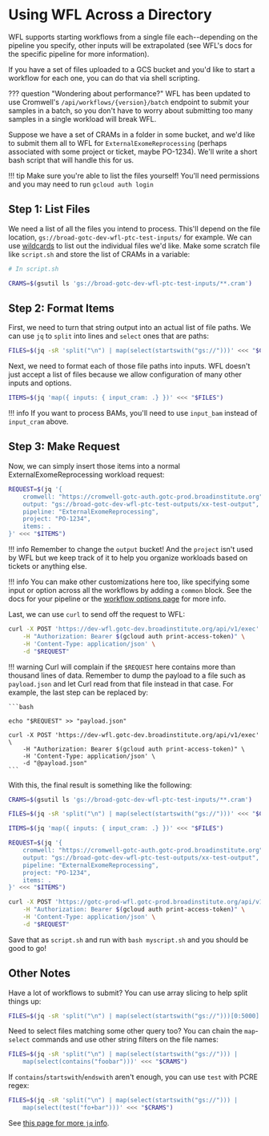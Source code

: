 # Using WFL Across a Directory

WFL supports starting workflows from a single file each--depending on the
pipeline you specify, other inputs will be extrapolated (see WFL's docs
for the specific pipeline for more information).

If you have a set of files uploaded to a GCS bucket and you'd like to start
a workflow for each one, you can do that via shell scripting.

??? question "Wondering about performance?"
    WFL has been updated to use Cromwell's `/api/workflows/{version}/batch`
    endpoint to submit your samples in a batch, so you don't have to worry
    about submitting too many samples in a single workload will break WFL.

Suppose we have a set of CRAMs in a folder in some bucket, and we'd like to
submit them all to WFL for `ExternalExomeReprocessing` (perhaps associated with
some project or ticket, maybe PO-1234). We'll write a short bash script that
will handle this for us.

!!! tip
    Make sure you're able to list the files yourself! You'll need permissions
    and you may need to run `gcloud auth login`

## Step 1: List Files

We need a list of all the files you intend to process. This'll depend on the
file location, `gs://broad-gotc-dev-wfl-ptc-test-inputs/` for example. We can
use [wildcards](https://cloud.google.com/storage/docs/gsutil/addlhelp/WildcardNames)
to list out the individual files we'd like. Make some scratch file like
`script.sh` and store the list of CRAMs in a variable:

```bash
# In script.sh

CRAMS=$(gsutil ls 'gs://broad-gotc-dev-wfl-ptc-test-inputs/**.cram')
```

## Step 2: Format Items

First, we need to turn that string output into an actual list of file paths.
We can use `jq` to `split` into lines and `select` ones that are paths:

```bash
FILES=$(jq -sR 'split("\n") | map(select(startswith("gs://")))' <<< "$CRAMS")
```

Next, we need to format each of those file paths into inputs. WFL doesn't just
accept a list of files because we allow configuration of many other inputs and
options.

```bash
ITEMS=$(jq 'map({ inputs: { input_cram: .} })' <<< "$FILES")
```

!!! info
    If you want to process BAMs, you'll need to use `input_bam` instead of
    `input_cram` above.

## Step 3: Make Request

Now, we can simply insert those items into a normal ExternalExomeReprocessing
workload request:

```bash
REQUEST=$(jq '{
    cromwell: "https://cromwell-gotc-auth.gotc-prod.broadinstitute.org",
    output: "gs://broad-gotc-dev-wfl-ptc-test-outputs/xx-test-output",
    pipeline: "ExternalExomeReprocessing",
    project: "PO-1234",
    items: .
}' <<< "$ITEMS")
```

!!! info
    Remember to change the `output` bucket! And the `project` isn't used by WFL
    but we keep track of it to help you organize workloads based on tickets
    or anything else.

!!! info
    You can make other customizations here too, like specifying some input or
    option across all the workflows by adding a `common` block. See the docs
    for your pipeline or the [workflow options page](../workflow-options/) for
    more info.

Last, we can use `curl` to send off the request to WFL:

```bash
curl -X POST 'https://dev-wfl.gotc-dev.broadinstitute.org/api/v1/exec' \
    -H "Authorization: Bearer $(gcloud auth print-access-token)" \
    -H 'Content-Type: application/json' \
    -d "$REQUEST"
```

!!! warning
    Curl will complain if the `$REQUEST` here contains more than thousand
    lines of data. Remember to dump the payload to a file such as
    `payload.json` and let Curl read from that file instead in that case.
    For example, the last step can be replaced by:

    ```bash

    echo "$REQUEST" >> "payload.json"

    curl -X POST 'https://dev-wfl.gotc-dev.broadinstitute.org/api/v1/exec' \
        -H "Authorization: Bearer $(gcloud auth print-access-token)" \
        -H 'Content-Type: application/json' \
        -d "@payload.json"
    ```

With this, the final result is something like the following:

```bash
CRAMS=$(gsutil ls 'gs://broad-gotc-dev-wfl-ptc-test-inputs/**.cram')

FILES=$(jq -sR 'split("\n") | map(select(startswith("gs://")))' <<< "$CRAMS")

ITEMS=$(jq 'map({ inputs: { input_cram: .} })' <<< "$FILES")

REQUEST=$(jq '{
    cromwell: "https://cromwell-gotc-auth.gotc-prod.broadinstitute.org",
    output: "gs://broad-gotc-dev-wfl-ptc-test-outputs/xx-test-output",
    pipeline: "ExternalExomeReprocessing",
    project: "PO-1234",
    items: .
}' <<< "$ITEMS")

curl -X POST 'https://gotc-prod-wfl.gotc-prod.broadinstitute.org/api/v1/exec' \
    -H "Authorization: Bearer $(gcloud auth print-access-token)" \
    -H 'Content-Type: application/json' \
    -d "$REQUEST"
```

Save that as `script.sh` and run with `bash myscript.sh` and you should be good
to go!

## Other Notes

Have a lot of workflows to submit? You can use array slicing to help split
things up:

```bash
FILES=$(jq -sR 'split("\n") | map(select(startswith("gs://")))[0:5000]' <<< "$CRAMS")
```

Need to select files matching some other query too? You can chain the
`map`-`select` commands and use other string filters on the file names:

```bash
FILES=$(jq -sR 'split("\n") | map(select(startswith("gs://"))) |
    map(select(contains("foobar")))' <<< "$CRAMS")
```

If `contains`/`startswith`/`endswith` aren't enough, you can use `test`
with PCRE regex:

```bash
FILES=$(jq -sR 'split("\n") | map(select(startswith("gs://"))) |
    map(select(test("fo+bar")))' <<< "$CRAMS")
```

See [this page for more `jq` info](https://stedolan.github.io/jq/manual/).
